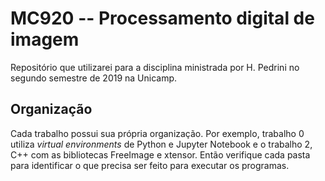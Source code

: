 # MC920 -- Processamento digital de imagem

Repositório que utilizarei para a disciplina ministrada por H. Pedrini no segundo semestre de 2019 na Unicamp.

## Organização

Cada trabalho possui sua própria organização. Por exemplo, trabalho 0 utiliza _virtual environments_ de Python e Jupyter Notebook e o trabalho 2, C++ com as bibliotecas FreeImage e xtensor. Então verifique cada pasta para identificar o que precisa ser feito para executar os programas.

